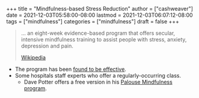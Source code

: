 +++
title = "Mindfulness-based Stress Reduction"
author = ["cashweaver"]
date = 2021-12-03T05:58:00-08:00
lastmod = 2021-12-03T06:07:12-08:00
tags = ["mindfulness"]
categories = ["mindfulness"]
draft = false
+++

> ... an eight-week evidence-based program that offers secular, intensive mindfulness training to assist people with stress, anxiety, depression and pain.
>
> [Wikipedia](https://en.wikipedia.org/wiki/Mindfulness-based%5Fstress%5Freduction)

-   The program has been [found to be effective](https://en.wikipedia.org/wiki/Mindfulness-based%5Fstress%5Freduction#Evaluation%5Fof%5Feffectiveness).
-   Some hospitals staff experts who offer a regularly-occurring class.
    -   Dave Potter offers a free version in his [Palouse Mindfulness program](https://palousemindfulness.com/).
